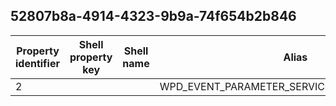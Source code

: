 ## 52807b8a-4914-4323-9b9a-74f654b2b846

Property identifier | Shell property key | Shell name | Alias
--- | --- | --- | ---
2 |  |  | WPD_EVENT_PARAMETER_SERVICE_METHOD_CONTEXT

